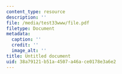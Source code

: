 ```yaml
---
content_type: resource
description: ''
file: /media/test33www/file.pdf
filetype: Document
metadata:
  caption: ''
  credit: ''
  image_alt: ''
title: Untitled document
uid: 38a79121-b51a-4507-a46a-ce0178e3a6e2
---
```

